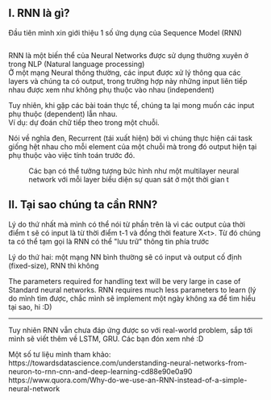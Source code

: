 <!-- wp:heading -->
<h2>I. RNN là gì?</h2>
<!-- /wp:heading -->

<!-- wp:paragraph -->
<p>Đầu tiên mình xin giới thiệu 1 số ứng dụng của Sequence Model (RNN)</p>
<!-- /wp:paragraph -->

<!-- wp:image {"id":47,"sizeSlug":"large"} -->
<figure class="wp-block-image size-large"><img src="http://www.some-emotions.studio/wp-content/uploads/2020/03/Why-sequence-models-deeplearning.ai-Coursera-Mozilla-Firefox-1024x576.jpg" alt="" class="wp-image-47"/></figure>
<!-- /wp:image -->

<!-- wp:paragraph -->
<p>RNN là một biến thể của Neural Networks được sử dụng thường xuyên ở trong NLP (Natural language processing) <br>Ở một mạng Neural thông thường, các input được xử lý thông qua các layers và chúng ta có output, trong trường hợp này những input liên tiếp nhau được xem như không phụ thuộc vào nhau (independent)</p>
<!-- /wp:paragraph -->

<!-- wp:paragraph -->
<p>Tuy nhiên, khi gặp các bài toán thực tế, chúng ta lại mong muốn các input phụ thuộc (dependent) lẫn nhau. <br>Ví dụ: dự đoán chữ tiếp theo trong một chuỗi.</p>
<!-- /wp:paragraph -->

<!-- wp:paragraph -->
<p>Nói về nghĩa đen, Recurrent (tái xuất hiện) bởi vì chúng thực hiện cái task giống hệt nhau cho mỗi element của một chuỗi mà trong đó output hiện tại phụ thuộc vào việc tính toán trước đó.</p>
<!-- /wp:paragraph -->

<!-- wp:image {"id":48,"sizeSlug":"large"} -->
<figure class="wp-block-image size-large"><img src="http://www.some-emotions.studio/wp-content/uploads/2020/03/1-buMl05BvEPJ5P7sB5ImTCg.jpeg" alt="" class="wp-image-48"/><figcaption>Các bạn có thể tưởng tượng bức hình như một multilayer neural network với mỗi layer biểu diện sự quan sát ở một thời gian t</figcaption></figure>
<!-- /wp:image -->

<!-- wp:heading -->
<h2>II. Tại sao chúng ta cần RNN?</h2>
<!-- /wp:heading -->

<!-- wp:paragraph -->
<p>Lý do thứ nhất mà mình có thể nói từ phần trên là vì các output của thời điểm t sẽ có input là từ thời điểm t-1 và đồng thời feature X&lt;t&gt;. Từ đó chúng ta có thể tạm gọi là RNN có thể "lưu trữ" thông tin phía trước</p>
<!-- /wp:paragraph -->

<!-- wp:paragraph -->
<p>Lý do thứ hai: một mạng NN bình thường sẽ có input và output cố định (fixed-size), RNN thì không</p>
<!-- /wp:paragraph -->

<!-- wp:paragraph -->
<p> The  parameters required for handling text will be very large in case of  Standard neural networks. RNN requires much less parameters to learn  (lý do mình tìm được, chắc mình sẽ implement một ngày không xa để tìm hiểu tại sao, hi :D)</p>
<!-- /wp:paragraph -->

<!-- wp:separator -->
<hr class="wp-block-separator"/>
<!-- /wp:separator -->

<!-- wp:paragraph -->
<p>Tuy nhiên RNN vẫn chưa đáp ứng được so với real-world problem, sắp tới mình sẽ viết thêm về LSTM, GRU. Các bạn đón xem nhé :D</p>
<!-- /wp:paragraph -->

<!-- wp:paragraph -->
<p>Một số tư liệu mình tham khảo: <br>https://towardsdatascience.com/understanding-neural-networks-from-neuron-to-rnn-cnn-and-deep-learning-cd88e90e0a90<br>https://www.quora.com/Why-do-we-use-an-RNN-instead-of-a-simple-neural-network</p>
<!-- /wp:paragraph -->


